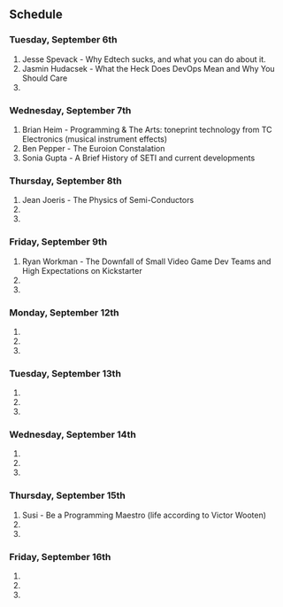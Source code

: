 ## Schedule

### Tuesday, September 6th

1. Jesse Spevack - Why Edtech sucks, and what you can do about it.
2. Jasmin Hudacsek - What the Heck Does DevOps Mean and Why You Should Care
3. 

### Wednesday, September 7th

1. Brian Heim - Programming & The Arts: toneprint technology from TC Electronics (musical instrument effects)
2. Ben Pepper  - The Euroion Constalation
3. Sonia Gupta - A Brief History of SETI and current developments

### Thursday, September 8th

1. Jean Joeris - The Physics of Semi-Conductors
2.
3. 

### Friday, September 9th

1. Ryan Workman - The Downfall of Small Video Game Dev Teams and High Expectations on Kickstarter
2.
3. 

### Monday, September 12th

1.
2.
3. 

### Tuesday, September 13th

1.
2.
3. 

### Wednesday, September 14th

1.
2.
3. 

### Thursday, September 15th

1. Susi - Be a Programming Maestro (life according to Victor Wooten)
2.
3. 

### Friday, September 16th

1.
2.
3. 
